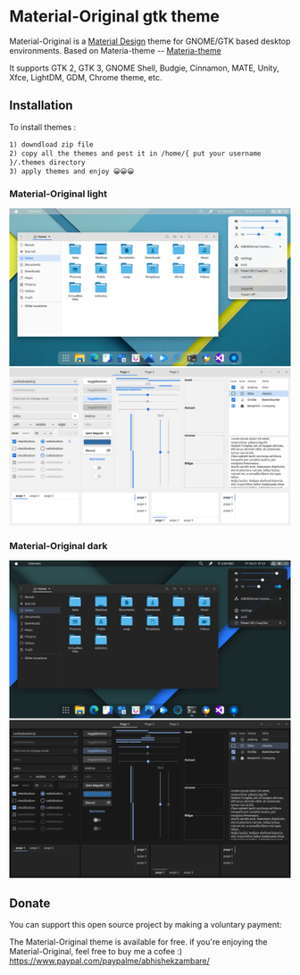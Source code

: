 # Material-Original gtk theme

Material-Original is a [Material Design](https://material.io) theme for GNOME/GTK based desktop environments.
Based on Materia-theme --  [Materia-theme](https://github.com/nana-4/materia-theme)

It supports GTK 2, GTK 3, GNOME Shell, Budgie, Cinnamon, MATE, Unity, Xfce, LightDM, GDM, Chrome theme, etc.

## Installation
To install themes :

    1) downdload zip file
    2) copy all the themes and pest it in /home/{ put your username }/.themes directory
    3) apply themes and enjoy 😀😀😀

### Material-Original light

![Material-Original](preview/8.png?raw=true)
![Material-Original](preview/4.png?raw=true)

### Material-Original dark

![Material-Original](preview/7.png?raw=true)
![Material-Original](preview/5.png?raw=true)

## Donate

You can support this open source project by making a voluntary payment:

The Material-Original theme is available for free. if you're enjoying the Material-Original, feel free to buy me a cofee :) https://www.paypal.com/paypalme/abhishekzambare/

